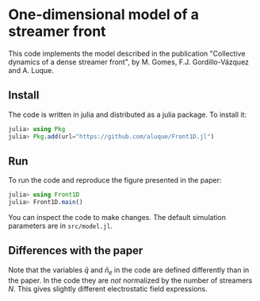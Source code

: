 # One-dimensional model of a streamer front

This code implements the model described in the publication "Collective dynamics of a dense streamer front", by M. Gomes, F.J. Gordillo-Vázquez and A. Luque.

## Install
The code is written in julia and distributed as a julia package.  To install it:

```julia
julia> using Pkg
julia> Pkg.add(url="https://github.com/aluque/Front1D.jl")
```

## Run
To run the code and reproduce the figure presented in the paper:

```julia
julia> using Front1D
julia> Front1D.main()
```

You can inspect the code to make changes.  The default simulation parameters are in `src/model.jl`.

## Differences with the paper
Note that the variables $\bar{q}$ and $\bar{n}_e$ in the code are defined differently than in the paper. In the code they are *not* normalized by the number of streamers $N$. This gives slightly different electrostatic field expressions.






